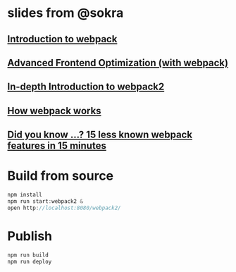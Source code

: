 # slides from @sokra

## [Introduction to webpack](http://sokra.github.io/slides/webpack/)

## [Advanced Frontend Optimization (with webpack)](http://sokra.github.io/slides/frontend-optimize/)

## [In-depth Introduction to webpack2](http://sokra.github.io/slides/webpack2/)

## [How webpack works](https://raw.githubusercontent.com/sokra/slides/master/data/how-webpack-works.pdf)

## [Did you know ...? 15 less known webpack features in 15 minutes](https://raw.githubusercontent.com/sokra/slides/master/data/15-less-know-webpack-features.pdf)

# Build from source

``` js
npm install
npm run start:webpack2 &
open http://localhost:8080/webpack2/
```

# Publish

``` js
npm run build
npm run deploy
```
